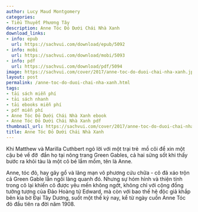 ```yaml
---
author: Lucy Maud Montgomery
categories:
- Tiểu Thuyết Phương Tây
description: Anne Tóc Đỏ Dưới Chái Nhà Xanh
download_links:
- info: epub
  url: https://sachvui.com/download/epub/5092
- info: mobi
  url: https://sachvui.com/download/mobi/5093
- info: pdf
  url: https://sachvui.com/download/pdf/5094
image: https://sachvui.com/cover/2017/anne-toc-do-duoi-chai-nha-xanh.jpg
layout: post
permalink: /anne-toc-do-duoi-chai-nha-xanh.html
tags:
- tải sách miễn phí
- tải sách nhanh
- tải ebooks miễn phí
- pdf miễn phí
- Anne Tóc Đỏ Dưới Chái Nhà Xanh ebook
- Anne Tóc Đỏ Dưới Chái Nhà Xanh pdf
thumbnail_url: https://sachvui.com/cover/2017/anne-toc-do-duoi-chai-nha-xanh.jpg
title: Anne Tóc Đỏ Dưới Chái Nhà Xanh
---
```


 <div class="item-desc text-justify"> <p>Khi Matthew và Marilla Cuthbert ngỏ lời với một trại trẻ  mồ côi để xin một cậu bé về đỡ  đần họ tại nông trang Green Gables, cả hai sửng sốt khi thấy bước ra khỏi tàu là một cô bé lắm mồm, tên là Anne.</p><p>Anne, tóc đỏ, hay gây gổ và lãng mạn vô phương cứu chữa - cô đã xáo trộn cả Green Gable lẫn ngôi làng quanh đó. Nhưng sự hóm hỉnh và thiện tính trong cô lại khiến cô được yêu mến không ngớt, không chỉ với cộng đồng tưởng tượng của Đảo Hoàng tử Edward, mà còn với bao thế hệ độc giả khắp bên kia bờ Đại Tây Dương, suốt một thế kỷ nay, kể từ ngày cuốn Anne Tóc đỏ đầu tiên ra đời năm 1908.</p> </div>
